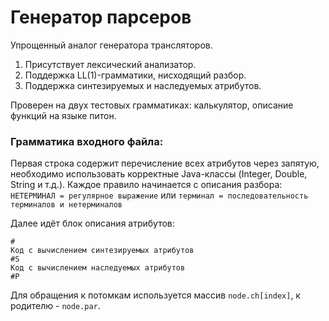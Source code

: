 # Генератор парсеров

Упрощенный аналог генератора трансляторов.

1. Присутствует лексический анализатор.
2. Поддержка LL(1)-грамматики, нисходящий разбор.
3. Поддержка синтезируемых и наследуемых атрибутов.

Проверен на двух тестовых грамматиках: калькулятор, описание функций на языке питон.

### Грамматика входного файла:

Первая строка содержит перечисление всех атрибутов через запятую, необходимо использовать корректные Java-классы (Integer, Double, String и т.д.).
Каждое правило начинается с описания разбора:
`НЕТЕРМИНАЛ = регулярное выражение`
или
`терминал = последовательность терминалов и нетерминалов`

Далее идёт блок описания атрибутов:
```
#
Код с вычислением синтезируемых атрибутов
#S
Код с вычислением наследуемых атрибутов
#P
```
Для обращения к потомкам используется массив `node.ch[index]`, к родителю - `node.par`.
